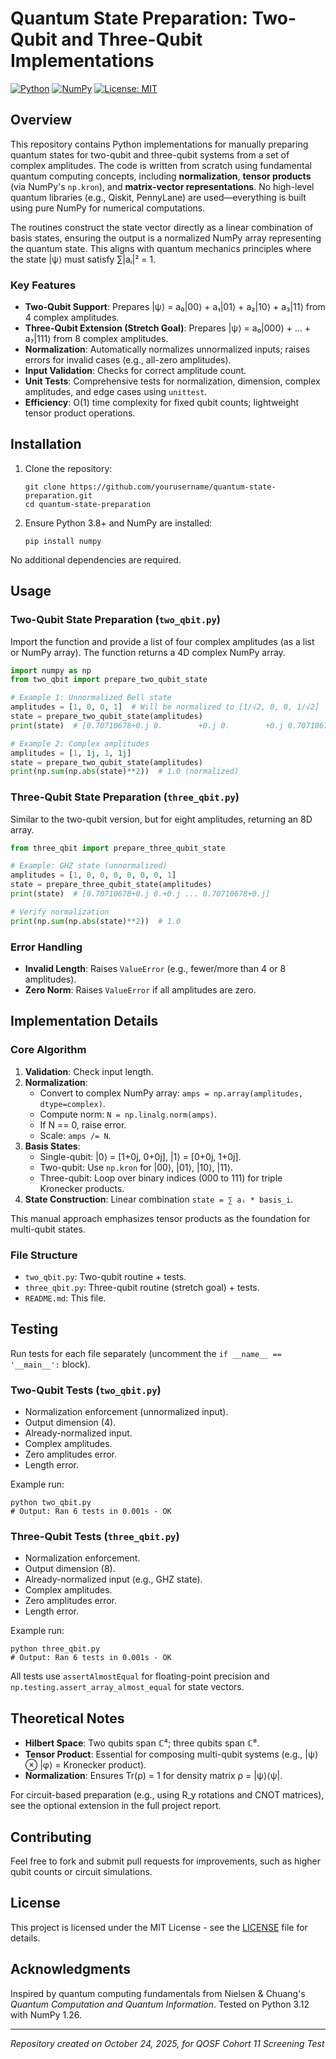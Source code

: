 # Quantum State Preparation: Two-Qubit and Three-Qubit Implementations

[![Python](https://img.shields.io/badge/python-3.8%2B-blue)](https://www.python.org/)
[![NumPy](https://img.shields.io/badge/NumPy-1.21%2B-yellow)](https://numpy.org/)
[![License: MIT](https://img.shields.io/badge/License-MIT-green.svg)](https://opensource.org/licenses/MIT)

## Overview

This repository contains Python implementations for manually preparing quantum states for two-qubit and three-qubit systems from a set of complex amplitudes. The code is written from scratch using fundamental quantum computing concepts, including **normalization**, **tensor products** (via NumPy's `np.kron`), and **matrix-vector representations**. No high-level quantum libraries (e.g., Qiskit, PennyLane) are used—everything is built using pure NumPy for numerical computations.

The routines construct the state vector directly as a linear combination of basis states, ensuring the output is a normalized NumPy array representing the quantum state. This aligns with quantum mechanics principles where the state |ψ⟩ must satisfy ∑|aᵢ|² = 1.

### Key Features
- **Two-Qubit Support**: Prepares |ψ⟩ = a₀|00⟩ + a₁|01⟩ + a₂|10⟩ + a₃|11⟩ from 4 complex amplitudes.
- **Three-Qubit Extension (Stretch Goal)**: Prepares |ψ⟩ = a₀|000⟩ + ... + a₇|111⟩ from 8 complex amplitudes.
- **Normalization**: Automatically normalizes unnormalized inputs; raises errors for invalid cases (e.g., all-zero amplitudes).
- **Input Validation**: Checks for correct amplitude count.
- **Unit Tests**: Comprehensive tests for normalization, dimension, complex amplitudes, and edge cases using `unittest`.
- **Efficiency**: O(1) time complexity for fixed qubit counts; lightweight tensor product operations.

## Installation

1. Clone the repository:
   ```
   git clone https://github.com/yourusername/quantum-state-preparation.git
   cd quantum-state-preparation
   ```

2. Ensure Python 3.8+ and NumPy are installed:
   ```
   pip install numpy
   ```

No additional dependencies are required.

## Usage

### Two-Qubit State Preparation (`two_qbit.py`)

Import the function and provide a list of four complex amplitudes (as a list or NumPy array). The function returns a 4D complex NumPy array.

```python
import numpy as np
from two_qbit import prepare_two_qubit_state

# Example 1: Unnormalized Bell state
amplitudes = [1, 0, 0, 1]  # Will be normalized to [1/√2, 0, 0, 1/√2]
state = prepare_two_qubit_state(amplitudes)
print(state)  # [0.70710678+0.j 0.        +0.j 0.        +0.j 0.70710678+0.j]

# Example 2: Complex amplitudes
amplitudes = [1, 1j, 1, 1j]
state = prepare_two_qubit_state(amplitudes)
print(np.sum(np.abs(state)**2))  # 1.0 (normalized)
```

### Three-Qubit State Preparation (`three_qbit.py`)

Similar to the two-qubit version, but for eight amplitudes, returning an 8D array.

```python
from three_qbit import prepare_three_qubit_state

# Example: GHZ state (unnormalized)
amplitudes = [1, 0, 0, 0, 0, 0, 0, 1]
state = prepare_three_qubit_state(amplitudes)
print(state)  # [0.70710678+0.j 0.+0.j ... 0.70710678+0.j]

# Verify normalization
print(np.sum(np.abs(state)**2))  # 1.0
```

### Error Handling
- **Invalid Length**: Raises `ValueError` (e.g., fewer/more than 4 or 8 amplitudes).
- **Zero Norm**: Raises `ValueError` if all amplitudes are zero.

## Implementation Details

### Core Algorithm
1. **Validation**: Check input length.
2. **Normalization**:
   - Convert to complex NumPy array: `amps = np.array(amplitudes, dtype=complex)`.
   - Compute norm: `N = np.linalg.norm(amps)`.
   - If N == 0, raise error.
   - Scale: `amps /= N`.
3. **Basis States**:
   - Single-qubit: |0⟩ = [1+0j, 0+0j], |1⟩ = [0+0j, 1+0j].
   - Two-qubit: Use `np.kron` for |00⟩, |01⟩, |10⟩, |11⟩.
   - Three-qubit: Loop over binary indices (000 to 111) for triple Kronecker products.
4. **State Construction**: Linear combination `state = ∑ aᵢ * basis_i`.

This manual approach emphasizes tensor products as the foundation for multi-qubit states.

### File Structure
- `two_qbit.py`: Two-qubit routine + tests.
- `three_qbit.py`: Three-qubit routine (stretch goal) + tests.
- `README.md`: This file.

## Testing

Run tests for each file separately (uncomment the `if __name__ == '__main__':` block).

### Two-Qubit Tests (`two_qbit.py`)
- Normalization enforcement (unnormalized input).
- Output dimension (4).
- Already-normalized input.
- Complex amplitudes.
- Zero amplitudes error.
- Length error.

Example run:
```
python two_qbit.py
# Output: Ran 6 tests in 0.001s - OK
```

### Three-Qubit Tests (`three_qbit.py`)
- Normalization enforcement.
- Output dimension (8).
- Already-normalized input (e.g., GHZ state).
- Complex amplitudes.
- Zero amplitudes error.
- Length error.

Example run:
```
python three_qbit.py
# Output: Ran 6 tests in 0.001s - OK
```

All tests use `assertAlmostEqual` for floating-point precision and `np.testing.assert_array_almost_equal` for state vectors.

## Theoretical Notes
- **Hilbert Space**: Two qubits span ℂ⁴; three qubits span ℂ⁸.
- **Tensor Product**: Essential for composing multi-qubit systems (e.g., |ψ⟩ ⊗ |φ⟩ = Kronecker product).
- **Normalization**: Ensures Tr(ρ) = 1 for density matrix ρ = |ψ⟩⟨ψ|.

For circuit-based preparation (e.g., using R_y rotations and CNOT matrices), see the optional extension in the full project report.

## Contributing
Feel free to fork and submit pull requests for improvements, such as higher qubit counts or circuit simulations.

## License
This project is licensed under the MIT License - see the [LICENSE](LICENSE) file for details.

## Acknowledgments
Inspired by quantum computing fundamentals from Nielsen & Chuang's *Quantum Computation and Quantum Information*. Tested on Python 3.12 with NumPy 1.26.

---

*Repository created on October 24, 2025, for QOSF Cohort 11 Screening Test*
